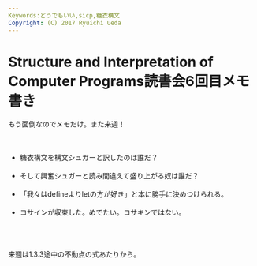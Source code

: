 ```yaml
---
Keywords:どうでもいい,sicp,糖衣構文
Copyright: (C) 2017 Ryuichi Ueda
---
```


# <!--:ja-->Structure and Interpretation of Computer Programs読書会6回目メモ書き<!--:-->
<!--:ja-->もう面倒なのでメモだけ。また来週！<br />
<br />
<ul><br />
	<li>糖衣構文を構文シュガーと訳したのは誰だ？</li><br />
	<li>そして興奮シュガーと読み間違えて盛り上がる奴は誰だ？</li><br />
	<li>「我々はdefineよりletの方が好き」と本に勝手に決めつけられる。</li><br />
	<li>コサインが収束した。めでたい。コサキンではない。</li><br />
</ul><br />
<br />
来週は1.3.3途中の不動点の式あたりから。<!--:-->
